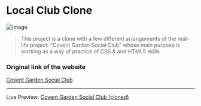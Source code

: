 # Local Club Clone

![image](https://github.com/The-BoxHead-Guy/local-club-clone/assets/80791406/a3bc8f5e-3814-4f48-81c1-bcae5ea9f6ee)


> This project is a clone with a few different arrangements of the real-life project: "Covent Garden Social Club" whose main purpose is working as a way of practice of CSS & and HTML5 skills

### Original link of the website

[Covent Garden Social Club](https://coventgardensocialclub.co.uk/)

<hr>

Live Preview: [Covent Garden Social Club (cloned)](https://local-club-clone.vercel.app/)
